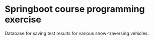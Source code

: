 # Springboot course programming exercise

Database for saving test results for various snow-traversing vehicles. 
